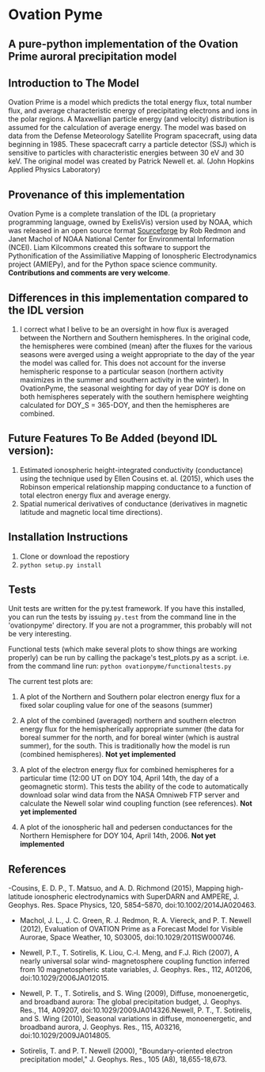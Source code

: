 # Ovation Pyme
## A pure-python implementation of the Ovation Prime auroral precipitation model

## Introduction to The Model
Ovation Prime is a model which predicts the total energy flux, total number flux,
and average characteristic energy of precipitating electrons and ions in the polar regions.
A Maxwellian particle energy (and velocity) distribution is assumed for the calculation of
average energy. The model was based on data from the Defense Meteorology Satellite Program
spacecraft, using data beginning in 1985. These spacecraft carry a particle detector (SSJ)
which is sensitive to particles with characteristic energies between 30 eV and 30 keV.
The original model was created by Patrick Newell et. al. (John Hopkins Applied Physics Laboratory)

## Provenance of this implementation
Ovation Pyme is a complete translation of the IDL (a proprietary programming language,
owned by ExelisVis) version used by NOAA, which was released in an open source format 
[Sourceforge](https://sourceforge.net/projects/ovation-prime/) by Rob Redmon and Janet Machol
of NOAA National Center for Environmental Information (NCEI). 
Liam Kilcommons created this software to support the Pythonification of the Assimiliative Mapping
of Ionospheric Electrodynamics project (AMIEPy), and for the Python space science community. 
__Contributions and comments are very welcome__.

## Differences in this implementation compared to the IDL version
1. I correct what I belive to be an oversight in how flux is averaged between
the Northern and Southern hemispheres. In the original code, the hemispheres 
were combined (mean) after the fluxes for the various seasons were averged using a weight
appropriate to the day of the year the model was called for. This does not account for
the inverse hemispheric response to a particular season (northern activity maximizes in the
summer and southern activity in the winter). In OvationPyme, the seasonal weighting for day of year
DOY is done on both hemispheres seperately with the 
southern hemisphere weighting calculated for DOY_S = 365-DOY, and then the hemispheres are combined. 

## Future Features To Be Added (beyond IDL version):
1. Estimated ionospheric height-integrated conductivity (conductance) using 
the technique used by Ellen Cousins et. al. (2015), which uses the Robinson emperical
relationship mapping conductance to a function of total electron energy flux and average energy.
2. Spatial numerical derivatives of conductance (derivatives in magnetic latitude and magnetic local time directions).

## Installation Instructions
1. Clone or download the repostiory
2. `python setup.py install`

## Tests
Unit tests are written for the py.test framework. If you have this installed,
you can run the tests by issuing `py.test` from the command line in the 'ovationpyme'
directory. If you are not a programmer, this probably will not be very interesting.

Functional tests (which make several plots to show things are working properly) 
can be run by calling the package's test_plots.py as a script.
i.e. from the command line run:
`python ovationpyme/functionaltests.py`

The current test plots are:

1. A plot of the Northern and Southern polar electron energy flux for a fixed solar coupling value for one of the seasons (summer)

2. A plot of the combined (averaged) northern and southern electron energy flux for the hemispherically appropriate summer
(the data for boreal summer for the north, and for boreal winter (which is austral summer), for the south. This is traditionally how the model is run (combined hemispheres). __Not yet implemented__

3. A plot of the electron energy flux for 
combined hemispheres for a particular time (12:00 UT on DOY 104, April 14th, the day of a geomagnetic storm). This
tests the ability of the code to automatically download solar wind data from the NASA Omniweb FTP server and calculate the 
Newell solar wind coupling function (see references). __Not yet implemented__

4. A plot of the ionospheric hall and pedersen conductances for the Northern Hemisphere for DOY 104, April 14th, 2006. __Not yet implemented__

## References

-Cousins, E. D. P., T. Matsuo, and A. D. Richmond (2015), Mapping high-latitude ionospheric electrodynamics with SuperDARN and AMPERE, J. Geophys. Res. Space Physics, 120, 5854–5870, doi:10.1002/2014JA020463.

- Machol, J. L., J. C. Green, R. J. Redmon, R. A. Viereck, and P. T. Newell (2012), Evaluation of OVATION
Prime as a Forecast Model for Visible Aurorae, Space Weather, 10, S03005,
doi:10.1029/2011SW000746.

- Newell, P.T., T. Sotirelis, K. Liou, C.‐I. Meng, and F.J. Rich (2007), A nearly universal solar wind‐
magnetosphere coupling function inferred from 10 magnetospheric state variables, J. Geophys. Res.,
112, A01206, doi:10.1029/2006JA012015.

- Newell, P. T., T. Sotirelis, and S. Wing (2009), Diffuse, monoenergetic, and broadband aurora: The global
precipitation budget, J. Geophys. Res., 114, A09207, doi:10.1029/2009JA014326.Newell, P. T., T. Sotirelis, and S. Wing (2010), Seasonal variations in diffuse, monoenergetic, and broadband aurora, J. Geophys. Res., 115, A03216, doi:10.1029/2009JA014805.

- Sotirelis, T. and P. T. Newell (2000), "Boundary-oriented electron precipitation model," J. Geophys. Res.,
105 (A8), 18,655-18,673.